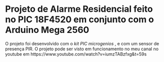 <h1> Projeto de Alarme Residencial feito no PIC 18F4520 em conjunto com o Arduino Mega 2560 </h1>
<p> O projeto foi desenvolvido com o <i> kit PIC microgenios </i>, e com um sensor de presença PIR. O projeto pode ser visto em funcionamento no meu canal no youtube em <a> https://www.youtube.com/watch?v=iumzTABzfxg&t=59s </a> </p>
